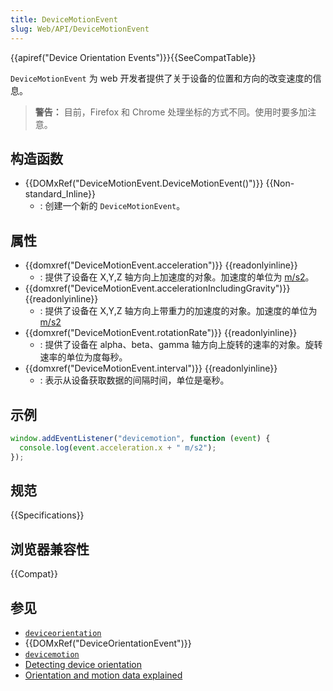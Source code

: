 ```yaml
---
title: DeviceMotionEvent
slug: Web/API/DeviceMotionEvent
---
```


{{apiref("Device Orientation Events")}}{{SeeCompatTable}}

`DeviceMotionEvent` 为 web 开发者提供了关于设备的位置和方向的改变速度的信息。

> **警告：** 目前，Firefox 和 Chrome 处理坐标的方式不同。使用时要多加注意。

## 构造函数

- {{DOMxRef("DeviceMotionEvent.DeviceMotionEvent()")}} {{Non-standard_Inline}}
  - : 创建一个新的 `DeviceMotionEvent`。

## 属性

- {{domxref("DeviceMotionEvent.acceleration")}} {{readonlyinline}}
  - : 提供了设备在 X,Y,Z 轴方向上加速度的对象。加速度的单位为 [m/s2](https://en.wikipedia.org/wiki/Meter_per_second_squared)。
- {{domxref("DeviceMotionEvent.accelerationIncludingGravity")}} {{readonlyinline}}
  - : 提供了设备在 X,Y,Z 轴方向上带重力的加速度的对象。加速度的单位为 [m/s2](https://en.wikipedia.org/wiki/Meter_per_second_squared)
- {{domxref("DeviceMotionEvent.rotationRate")}} {{readonlyinline}}
  - : 提供了设备在 alpha、beta、gamma 轴方向上旋转的速率的对象。旋转速率的单位为度每秒。
- {{domxref("DeviceMotionEvent.interval")}} {{readonlyinline}}
  - : 表示从设备获取数据的间隔时间，单位是毫秒。

## 示例

```js
window.addEventListener("devicemotion", function (event) {
  console.log(event.acceleration.x + " m/s2");
});
```

## 规范

{{Specifications}}

## 浏览器兼容性

{{Compat}}

## 参见

- [`deviceorientation`](/zh-CN/docs/Web/API/Window/deviceorientation_event)
- {{DOMxRef("DeviceOrientationEvent")}}
- [`devicemotion`](/zh-CN/docs/Web/API/Window/devicemotion_event)
- [Detecting device orientation](/zh-CN/docs/WebAPI/Detecting_device_orientation)
- [Orientation and motion data explained](/zh-CN/DOM/Orientation_and_motion_data_explained)
